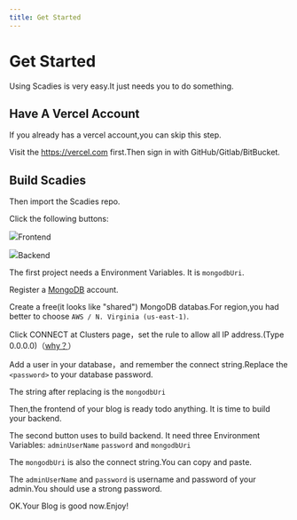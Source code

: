 ```yaml
---
title: Get Started
---
```


# Get Started

Using Scadies is very easy.It just needs you to do something.

## Have A Vercel Account

If you already has a vercel account,you can skip this step.

Visit the https://vercel.com first.Then sign in with GitHub/Gitlab/BitBucket.

## Build Scadies

Then import the Scadies repo.

Click the following buttons:

[![](https://vercel.com/button)](https://vercel.com/import/project?template=https://github.com/uazira/scadies-frontend)Frontend

[![](https://vercel.com/button)](https://vercel.com/import/project?template=https://github.com/uazira/scadies-backend)Backend

The first project needs a Environment Variables. It is `mongodbUri`.

Register a [MongoDB](https://www.mongodb.com/cloud/atlas/register) account.

Create a free(it looks like "shared") MongoDB databas.For region,you had better to choose `AWS / N. Virginia (us-east-1)`.

Click CONNECT at Clusters page，set the rule to allow all IP address.(Type 0.0.0.0)（[why？](https://vercel.com/support/articles/how-to-allowlist-deployment-ip-address)）

Add a user in your database，and remember the connect string.Replace the `<password>` to your database password.

The string after replacing is the `mongodbUri`

Then,the frontend of your blog is ready todo anything. It is time to build your backend.

The second button uses to build backend. It need three Environment Variables: `adminUserName` `password` and `mongodbUri`

The `mongodbUri` is also the connect string.You can copy and paste.

The `adminUserName` and `password` is username and password of your admin.You should use a strong password.

OK.Your Blog is good now.Enjoy!
